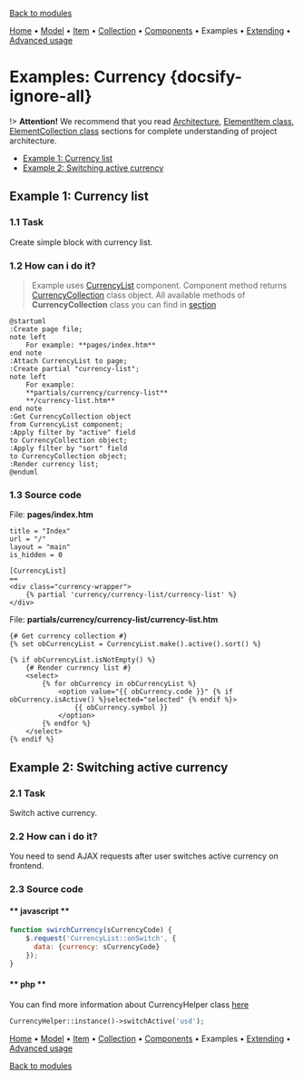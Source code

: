 [Back to modules](modules/home.md)

[Home](modules/currency/home.md)
• [Model](modules/currency/model/model.md)
• [Item](modules/currency/item/item.md)
• [Collection](modules/currency/collection/collection.md)
• [Components](modules/currency/component/component.md)
• Examples
• [Extending](modules/currency/extending/extending.md)
• [Advanced usage](modules/currency/advanced-usage/home.md)

# Examples: Currency {docsify-ignore-all}

!> **Attention!** We recommend that you read [Architecture](architecture/architecture), [ElementItem class](architecture/item-class/item-class.md),
[ElementCollection class](architecture/collection-class/collection-class.md) sections for complete understanding of  project architecture.

* [Example 1: Currency list](#example-1-currency-list)
* [Example 2: Switching active currency](#example-2-switching-active-currency)

## Example 1: Currency list

### 1.1 Task

Create simple block with currency list.

### 1.2 How can i do it?

> Example uses [CurrencyList](modules/currency/component/component.md#currencylist) component.
Component method returns [CurrencyCollection](modules/currency/collection/collection.md#currencycollection) class object.
All available methods of **CurrencyCollection** class you can find in [section](modules/currency/collection/collection.md#currencycollection)

```plantuml
@startuml
:Create page file;
note left
    For example: **pages/index.htm**
end note
:Attach CurrencyList to page;
:Create partial "currency-list";
note left
    For example:
    **partials/currency/currency-list**
    **/currency-list.htm**
end note
:Get CurrencyCollection object
from CurrencyList component;
:Apply filter by "active" field
to CurrencyCollection object;
:Apply filter by "sort" field
to CurrencyCollection object;
:Render currency list;
@enduml
```

### 1.3 Source code

File: **pages/index.htm**
```twig
title = "Index"
url = "/"
layout = "main"
is_hidden = 0

[CurrencyList]
==
<div class="currency-wrapper">
    {% partial 'currency/currency-list/currency-list' %}
</div>
```

File: **partials/currency/currency-list/currency-list.htm**
```twig
{# Get currency collection #}
{% set obCurrencyList = CurrencyList.make().active().sort() %}

{% if obCurrencyList.isNotEmpty() %}
    {# Render currency list #}
    <select>
        {% for obCurrency in obCurrencyList %}
            <option value="{{ obCurrency.code }}" {% if obCurrency.isActive() %}selected="selected" {% endif %}>
                {{ obCurrency.symbol }}
            </option>
        {% endfor %}
    </select>
{% endif %}
```

## Example 2: Switching active currency

### 2.1 Task

Switch active currency.

### 2.2 How can i do it?

You need to send AJAX requests after user switches active currency on frontend.

### 2.3 Source code

<!-- tabs:start -->

#### ** javascript **

```javascript
function swirchCurrency(sCurrencyCode) {
    $.request('CurrencyList::onSwitch', {
      data: {currency: sCurrencyCode}
    }); 
}
```

#### ** php **

You can find more information about CurrencyHelper class [here](modules/currency/advanced-usage/home.md) 

```php
CurrencyHelper::instance()->switchActive('usd');
```

<!-- tabs:end -->

[Home](modules/currency/home.md)
• [Model](modules/currency/model/model.md)
• [Item](modules/currency/item/item.md)
• [Collection](modules/currency/collection/collection.md)
• [Components](modules/currency/component/component.md)
• Examples
• [Extending](modules/currency/extending/extending.md)
• [Advanced usage](modules/currency/advanced-usage/home.md)

[Back to modules](modules/home.md)
